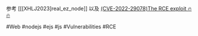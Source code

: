 参考 [[[XHLJ2023]real_ez_node]]
以及 [(CVE-2022-29078)The RCE exploit 🔥🔥](https://eslam.io/posts/ejs-server-side-template-injection-rce/#the-rce-exploit-)

#Web #nodejs #ejs #js #Vulnerabilities #RCE 